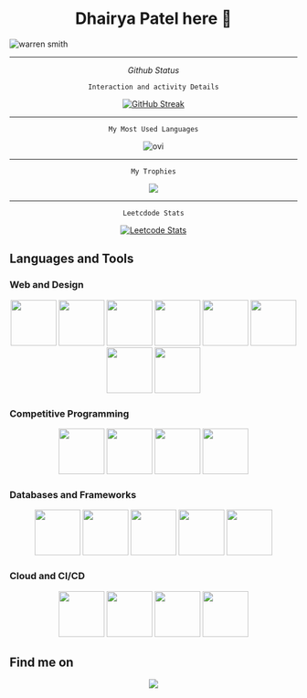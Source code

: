 <!-- Your README title and introduction -->
<h1 align="center">Dhairya Patel here 👋</h1>

![warren smith](https://github.com/user-attachments/assets/7727c845-194a-454e-928d-9b7e28f8d1e6)


<hr />

<div align="center">

<em>Github Status</em>

<code>Interaction and activity Details</code>
  
  [![GitHub Streak](https://streak-stats.demolab.com?user=DhairyaPatel1403&theme=ocean-gradient)](https://git.io/streak-stats)

  <hr/>

  <code>My Most Used Languages</code>

  <img src="https://github-readme-stats.vercel.app/api/top-langs?username=DhairyaPatel1403&show_icons=true&locale=en&layout=compact&theme=chartreuse-dark" alt="ovi" />

  <hr/>

  <code>My Trophies</code>

  <img src="https://github-profile-trophy.vercel.app/?username=DhairyaPatel1403&theme=juicyfresh&no-bg=true" />

  <hr/>

  <code>Leetcdode Stats</code>
<div align="center">
    <!-- LeetCode Stats -->
    <a href="https://leetcode.com/dhairya1403">
        <img src="https://leetcard.jacoblin.cool/dhairya1403?border=1&radius=20&theme=unicorn#gh-dark-mode-only" alt="Leetcode Stats">
    </a>

  
    
</div>

  
  
</div>

</hr>

## Languages and Tools

### Web and Design

<div align="center">
    <img src="https://cdn.jsdelivr.net/gh/devicons/devicon/icons/bootstrap/bootstrap-original.svg" height="80px" width="80px" />
    <img src="https://cdn.jsdelivr.net/gh/devicons/devicon/icons/css3/css3-original.svg" height="80px" width="80px"/>
    <img src="https://cdn.jsdelivr.net/gh/devicons/devicon/icons/html5/html5-original.svg" height="80px" width="80px"/>
    <img src="https://cdn.jsdelivr.net/gh/devicons/devicon/icons/javascript/javascript-original.svg" height="80px" width="80px"/>
    <img src="https://cdn.jsdelivr.net/gh/devicons/devicon/icons/php/php-original.svg" height="80px" width="80px"/>
    <img src="https://cdn.jsdelivr.net/gh/devicons/devicon/icons/react/react-original.svg" height="80px" width="80px"/>
    <img src="https://cdn.jsdelivr.net/gh/devicons/devicon/icons/dotnetcore/dotnetcore-original.svg" height="80px" width="80px"/>
    <img src="https://cdn.jsdelivr.net/gh/devicons/devicon/icons/spring/spring-original.svg" height="80px" width="80px"/>
</div>

### Competitive Programming

<div align="center">
    <img src="https://cdn.jsdelivr.net/gh/devicons/devicon/icons/cplusplus/cplusplus-original.svg" height="80px" width="80px" />
    <img src="https://cdn.jsdelivr.net/gh/devicons/devicon/icons/python/python-original.svg" height="80px" width="80px" />
    <img src="https://cdn.jsdelivr.net/gh/devicons/devicon/icons/mysql/mysql-original-wordmark.svg" height="80px" width="80px"/>
    <img src="https://cdn.jsdelivr.net/gh/devicons/devicon/icons/c/c-original.svg" height="80px" width="80px" />
</div>

### Databases and Frameworks

<div align="center">
    <img src="https://cdn.jsdelivr.net/gh/devicons/devicon/icons/django/django-plain.svg" height="80px" width="80px" />
    <img src="https://cdn.jsdelivr.net/gh/devicons/devicon/icons/nodejs/nodejs-plain.svg" height="80px" width="80px" />
    <img src="https://cdn.jsdelivr.net/gh/devicons/devicon/icons/postgresql/postgresql-original.svg" height="80px" width="80px" />
    <img src="https://cdn.jsdelivr.net/gh/devicons/devicon/icons/mongodb/mongodb-original.svg" height="80px" width="80px" />
    <img src="https://cdn.jsdelivr.net/gh/devicons/devicon@latest/icons/dynamodb/dynamodb-original.svg" height="80px" width="80px" />
</div>

### Cloud and CI/CD

<div align="center">
    <img src="https://cdn.jsdelivr.net/gh/devicons/devicon@latest/icons/amazonwebservices/amazonwebservices-plain-wordmark.svg" height="80px" width="80px" />
    <img src="https://cdn.jsdelivr.net/gh/devicons/devicon/icons/docker/docker-original.svg" height="80px" width="80px" />
    <img src="https://cdn.jsdelivr.net/gh/devicons/devicon/icons/git/git-original.svg" height="80px" width="80px" />
    <img src="https://cdn.jsdelivr.net/gh/devicons/devicon/icons/jenkins/jenkins-original.svg" height="80px" width="80px" />
</div>

## Find me on
<div align="center">
  <a href="https://www.linkedin.com/in/dhairya-patel-032070223/" target="_blank">
    <img src="https://img.shields.io/badge/LinkedIn-0A66C2?style=for-the-badge&logo=linkedin&logoColor=white" />
  </a>
</div>



